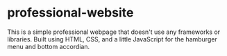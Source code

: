 # professional-website

This is a simple professional webpage that doesn't use any frameworks or libraries. Built using HTML, CSS, and a little JavaScript for the hamburger menu and bottom accordian.

